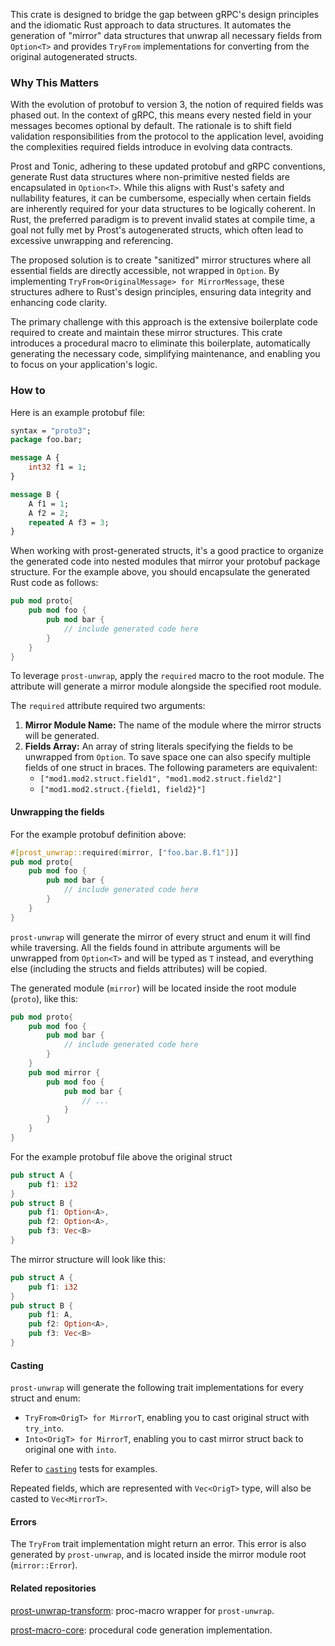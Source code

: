 This crate is designed to bridge the gap between gRPC's design principles and
the idiomatic Rust approach to data structures. It automates the generation of
"mirror" data structures that unwrap all necessary fields from `Option<T>` and
provides `TryFrom` implementations for converting from the original
autogenerated structs.

### Why This Matters

With the evolution of protobuf to version 3, the notion of required fields was
phased out. In the context of gRPC, this means every nested field in your
messages becomes optional by default. The rationale is to shift field validation
responsibilities from the protocol to the application level, avoiding the
complexities required fields introduce in evolving data contracts.

Prost and Tonic, adhering to these updated protobuf and gRPC conventions,
generate Rust data structures where non-primitive nested fields are encapsulated
in `Option<T>`. While this aligns with Rust's safety and nullability features,
it can be cumbersome, especially when certain fields are inherently required for
your data structures to be logically coherent. In Rust, the preferred paradigm
is to prevent invalid states at compile time, a goal not fully met by Prost's
autogenerated structs, which often lead to excessive unwrapping and referencing.

The proposed solution is to create "sanitized" mirror structures where all
essential fields are directly accessible, not wrapped in `Option`. By
implementing `TryFrom<OriginalMessage> for MirrorMessage`, these structures
adhere to Rust's design principles, ensuring data integrity and enhancing code
clarity.

The primary challenge with this approach is the extensive boilerplate code
required to create and maintain these mirror structures. This crate introduces a
procedural macro to eliminate this boilerplate, automatically generating the
necessary code, simplifying maintenance, and enabling you to focus on your
application's logic.

### How to

Here is an example protobuf file:

```proto
syntax = "proto3";
package foo.bar;

message A {
    int32 f1 = 1;
}

message B {
    A f1 = 1;
    A f2 = 2;
    repeated A f3 = 3;
}
```

When working with prost-generated structs, it's a good practice to organize the
generated code into nested modules that mirror your protobuf package structure.
For the example above, you should encapsulate the generated Rust code as
follows:

```rust
pub mod proto{
    pub mod foo {
        pub mod bar {
            // include generated code here
        }
    }
}
```

To leverage `prost-unwrap`, apply the `required` macro to the root module. The
attribute will generate a mirror module alongside the specified root module.

The `required` attribute required two arguments:

1. **Mirror Module Name:** The name of the module where the mirror structs will
   be generated.
2. **Fields Array:** An array of string literals specifying the fields to be
   unwrapped from `Option`. To save space one can also specify multiple fields
   of one struct in braces. The following parameters are equivalent:
   - `["mod1.mod2.struct.field1", "mod1.mod2.struct.field2"]`
   - `["mod1.mod2.struct.{field1, field2}"]`

#### Unwrapping the fields

For the example protobuf definition above:

```rust
#[prost_unwrap::required(mirror, ["foo.bar.B.f1"])]
pub mod proto{
    pub mod foo {
        pub mod bar {
            // include generated code here
        }
    }
}
```

`prost-unwrap` will generate the mirror of every struct and enum it will find
while traversing. All the fields found in attribute arguments will be unwrapped
from `Option<T>` and will be typed as `T` instead, and everything else
(including the structs and fields attributes) will be copied.

The generated module (`mirror`) will be located inside the root module
(`proto`), like this:

```rust
pub mod proto{
    pub mod foo {
        pub mod bar {
            // include generated code here
        }
    }
    pub mod mirror {
        pub mod foo {
            pub mod bar {
                // ...
            }
        }
    }
}
```

For the example protobuf file above the original struct

```rust
pub struct A {
    pub f1: i32
}
pub struct B {
    pub f1: Option<A>,
    pub f2: Option<A>,
    pub f3: Vec<B>
}
```

The mirror structure will look like this:

```rust
pub struct A {
    pub f1: i32
}
pub struct B {
    pub f1: A,
    pub f2: Option<A>,
    pub f3: Vec<B>
}
```

#### Casting

`prost-unwrap` will generate the following trait implementations for every
struct and enum:

- `TryFrom<OrigT> for MirrorT`, enabling you to cast original struct with
  `try_into`.
- `Into<OrigT> for MirrorT`, enabling you to cast mirror struct back to original
  one with `into`.

Refer to [`casting`](tests/casting.rs) tests for examples.

Repeated fields, which are represented with `Vec<OrigT>` type, will also be
casted to `Vec<MirrorT>`.

#### Errors

The `TryFrom` trait implementation might return an error. This error is also
generated by `prost-unwrap`, and is located inside the mirror module root
(`mirror::Error`).

#### Related repositories

[prost-unwrap-transform](https://github.com/spawn-link/prost-unwrap-transform):
proc-macro wrapper for `prost-unwrap`.

[prost-macro-core](https://github.com/spawn-link/prost-unwrap-core): procedural
code generation implementation.
